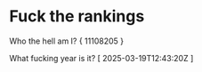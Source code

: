 # Fuck the rankings

Who the hell am I?
{ 11108205 }

What fucking year is it?
[ 2025-03-19T12:43:20Z ]
